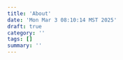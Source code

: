 ```yaml
---
title: 'About'
date: 'Mon Mar 3 08:10:14 MST 2025'
draft: true
category: ''
tags: []
summary: ''
---
```

